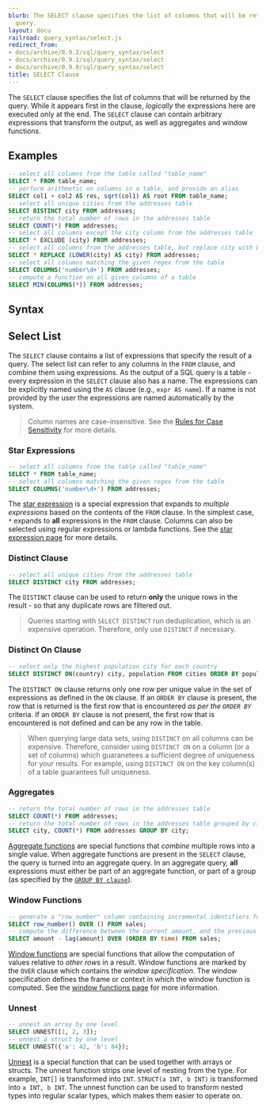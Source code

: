 ```yaml
---
blurb: The SELECT clause specifies the list of columns that will be returned by the
  query.
layout: docu
railroad: query_syntax/select.js
redirect_from:
- docs/archive/0.9.2/sql/query_syntax/select
- docs/archive/0.9.1/sql/query_syntax/select
- docs/archive/0.9.0/sql/query_syntax/select
title: SELECT Clause
---
```


The `SELECT` clause specifies the list of columns that will be returned by the query. While it appears first in the clause, *logically* the expressions here are executed only at the end. The `SELECT` clause can contain arbitrary expressions that transform the output, as well as aggregates and window functions.

## Examples

```sql
-- select all columns from the table called "table_name"
SELECT * FROM table_name;
-- perform arithmetic on columns in a table, and provide an alias
SELECT col1 + col2 AS res, sqrt(col1) AS root FROM table_name;
-- select all unique cities from the addresses table
SELECT DISTINCT city FROM addresses;
-- return the total number of rows in the addresses table
SELECT COUNT(*) FROM addresses;
-- select all columns except the city column from the addresses table
SELECT * EXCLUDE (city) FROM addresses;
-- select all columns from the addresses table, but replace city with LOWER(city)
SELECT * REPLACE (LOWER(city) AS city) FROM addresses;
-- select all columns matching the given regex from the table
SELECT COLUMNS('number\d+') FROM addresses;
-- compute a function on all given columns of a table
SELECT MIN(COLUMNS(*)) FROM addresses;
```

## Syntax

<div id="rrdiagram"></div>

## Select List

The `SELECT` clause contains a list of expressions that specify the result of a query. The select list can refer to any columns in the `FROM` clause, and combine them using expressions. As the output of a SQL query is a table - every expression in the `SELECT` clause also has a name. The expressions can be explicitly named using the `AS` clause (e.g., `expr AS name`). If a name is not provided by the user the expressions are named automatically by the system.

> Column names are case-insensitive. See the [Rules for Case Sensitivity](../case_sensitivity) for more details.

### Star Expressions

```sql
-- select all columns from the table called "table_name"
SELECT * FROM table_name;
-- select all columns matching the given regex from the table
SELECT COLUMNS('number\d+') FROM addresses;
```

The [star expression](../expressions/star) is a special expression that expands to *multiple expressions* based on the contents of the `FROM` clause. In the simplest case, `*` expands to **all** expressions in the `FROM` clause. Columns can also be selected using regular expressions or lambda functions. See the [star expression page](../expressions/star) for more details.

### Distinct Clause

```sql
-- select all unique cities from the addresses table
SELECT DISTINCT city FROM addresses;
```

The `DISTINCT` clause can be used to return **only** the unique rows in the result - so that any duplicate rows are filtered out.

> Queries starting with `SELECT DISTINCT` run deduplication, which is an expensive operation. Therefore, only use `DISTINCT` if necessary.

### Distinct On Clause

```sql
-- select only the highest population city for each country
SELECT DISTINCT ON(country) city, population FROM cities ORDER BY population DESC;
```

The `DISTINCT ON` clause returns only one row per unique value in the set of expressions as defined in the `ON` clause. If an `ORDER BY` clause is present, the row that is returned is the first row that is encountered *as per the `ORDER BY`* criteria. If an `ORDER BY` clause is not present, the first row that is encountered is not defined and can be any row in the table.

> When querying large data sets, using `DISTINCT` on all columns can be expensive. Therefore, consider using `DISTINCT ON` on a column (or a set of columns) which guaranetees a sufficient degree of uniqueness for your results. For example, using `DISTINCT ON` on the key column(s) of a table guarantees full uniqueness.

### Aggregates

```sql
-- return the total number of rows in the addresses table
SELECT COUNT(*) FROM addresses;
-- return the total number of rows in the addresses table grouped by city
SELECT city, COUNT(*) FROM addresses GROUP BY city;
```

[Aggregate functions](../aggregates) are special functions that *combine* multiple rows into a single value. When aggregate functions are present in the `SELECT` clause, the query is turned into an aggregate query. In an aggregate query, **all** expressions must either be part of an aggregate function, or part of a group (as specified by the [`GROUP BY clause`](groupby)).

### Window Functions

```sql
-- generate a "row_number" column containing incremental identifiers for each row
SELECT row_number() OVER () FROM sales;
-- compute the difference between the current amount, and the previous amount, by order of time
SELECT amount - lag(amount) OVER (ORDER BY time) FROM sales;
```

[Window functions](../window_functions) are special functions that allow the computation of values relative to *other rows* in a result. Window functions are marked by the `OVER` clause which contains the *window specification*. The window specification defines the frame or context in which the window function is computed. See the [window functions page](../window_functions) for more information.

### Unnest

```sql
-- unnest an array by one level
SELECT UNNEST([1, 2, 3]);
-- unnest a struct by one level
SELECT UNNEST({'a': 42, 'b': 84});
```

[Unnest](unnest) is a special function that can be used together with arrays or structs. The unnest function strips one level of nesting from the type. For example, `INT[]` is transformed into `INT`. `STRUCT(a INT, b INT)` is transformed into `a INT, b INT`. The unnest function can be used to transform nested types into regular scalar types, which makes them easier to operate on.